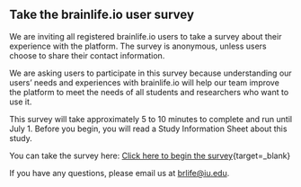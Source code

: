 <style> #disqus_thread, #__comments { display: none } </style>

<h2> Take the brainlife.io user survey </h2>

We are inviting all registered brainlife.io users to take a survey about their experience with the platform. The survey is anonymous, unless users choose to share their contact information.

We are asking users to participate in this survey because understanding our users’ needs and experiences with brainlife.io will help our team improve the platform to meet the needs of all students and researchers who want to use it.

This survey will take approximately 5 to 10 minutes to complete and run until July 1. Before you begin, you will read a Study Information Sheet about this study. 

You can take the survey here: [Click here to begin the survey](https://iu.co1.qualtrics.com/jfe/form/SV_0jozJ2vl9OkJSbb){target=_blank}

If you have any questions, please email us at <a href="mailto:brlife@iu.edu">brlife@iu.edu</a>.
